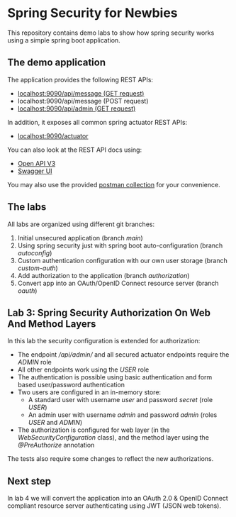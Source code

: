 # Spring Security for Newbies

This repository contains demo labs to show how spring security works using a simple spring boot application.

## The demo application

The application provides the following REST APIs:

* [localhost:9090/api/message (GET request)](http://localhost:9090/api/message)
* localhost:9090/api/message (POST request)
* [localhost:9090/api/admin (GET request)](http://localhost:9090/api/admin)

In addition, it exposes all common spring actuator REST APIs:

* [localhost:9090/actuator](http://localhost:9090/actuator)

You can also look at the REST API docs using:

* [Open API V3](http://localhost:9090/v3/api-docs)
* [Swagger UI](http://localhost:9090/swagger-ui.html)

You may also use the provided [postman collection](Spring%20Security%20For%20Newbies.postman_collection.json) for your convenience.

## The labs

All labs are organized using different git branches:

1. Initial unsecured application (branch _main_)
2. Using spring security just with spring boot auto-configuration (branch _autoconfig_)
3. Custom authentication configuration with our own user storage (branch _custom-auth_) 
4. Add authorization to the application (branch _authorization_)
5. Convert app into an OAuth/OpenID Connect resource server (branch _oauth_)

## Lab 3: Spring Security Authorization On Web And Method Layers

In this lab the security configuration is extended for authorization:

* The endpoint _/api/admin/_ and all secured actuator endpoints require the _ADMIN_ role
* All other endpoints work using the _USER_ role  
* The authentication is possible using basic authentication and form based user/password authentication
* Two users are configured in an in-memory store:
  * A standard user with username _user_ and password _secret_ (role _USER_)
  * An admin user with username _admin_ and password _admin_ (roles _USER_ and _ADMIN_)
* The authorization is configured for web layer (in the _WebSecurityConfiguration_ class), and the method layer using the _@PreAuthorize_ annotation

The tests also require some changes to reflect the new authorizations. 

## Next step

In lab 4 we will convert the application into an OAuth 2.0 & OpenID Connect compliant resource server authenticating using JWT (JSON web tokens).